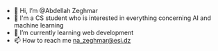 - 👋 Hi, I’m @Abdellah Zeghmar
- 👀 I'm a CS student who is interested in everything concerning AI and machine learning
- 🌱 I’m currently learning web development
- 📫 How to reach me na_zeghmar@esi.dz

<!---
Abdellahz0/Abdellahz0 is a ✨ special ✨ repository because its `README.md` (this file) appears on your GitHub profile.
You can click the Preview link to take a look at your changes.
--->
